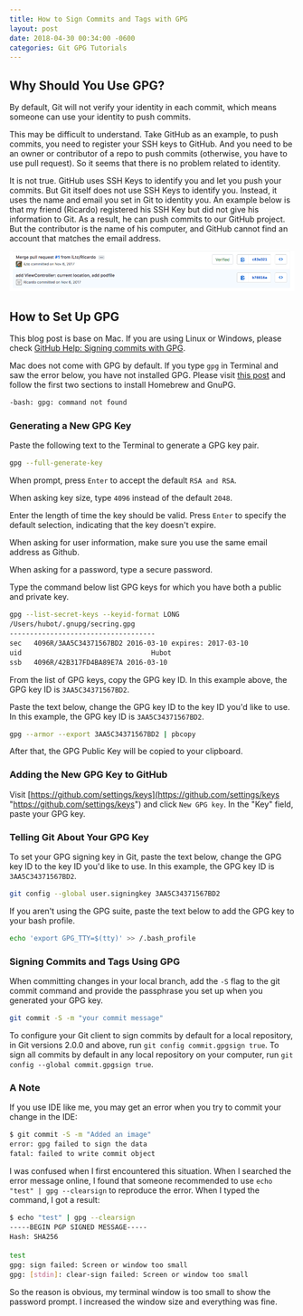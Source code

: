 ```yaml
---
title: How to Sign Commits and Tags with GPG
layout: post
date: 2018-04-30 00:34:00 -0600
categories: Git GPG Tutorials
---
```


## Why Should You Use GPG?

By default, Git will not verify your identity in each commit, which means someone can use your identity to push commits.

This may be difficult to understand. Take GitHub as an example, to push commits, you need to register your SSH keys to GitHub. And you need to be an owner or contributor of a repo to push commits (otherwise, you have to use pull request). So it seems that there is no problem related to identity. 

It is not true. GitHub uses SSH Keys to identify you and let you push your commits. But Git itself does not use SSH Keys to identify you. Instead, it uses the name and email you set in Git to identity you. An example below is that my friend (Ricardo) registered his SSH Key but did not give his information to Git. As a result, he can push commits to our GitHub project. But the contributor is the name of his computer, and GitHub cannot find an account that matches the email address.

![An Example](../assets/201804/GPG-Example.png)

<!--more-->

## How to Set Up GPG

This blog post is base on Mac. If you are using Linux or Windows, please check [GitHub Help: Signing commits with GPG](https://help.github.com/articles/signing-commits-with-gpg/).

Mac does not come with GPG by default. If you type `gpg` in Terminal and saw the error below, you have not installed GPG. Please visit [this post](https://blog.iltc.io/how-to-install-ruby-on-rails-on-mac.html "How to Install Ruby (on Rails) on Mac") and follow the first two sections to install Homebrew and GnuPG. 

```bash
-bash: gpg: command not found
```

### Generating a New GPG Key

Paste the following text to the Terminal to generate a GPG key pair.

```bash
gpg --full-generate-key
```

When prompt, press `Enter` to accept the default `RSA and RSA`.

When asking key size, type `4096` instead of the default `2048`.

Enter the length of time the key should be valid. Press `Enter` to specify the default selection, indicating that the key doesn't expire.

When asking for user information, make sure you use the same email address as Github.

When asking for a password, type a secure password.

Type the command below list GPG keys for which you have both a public and private key.

```bash
gpg --list-secret-keys --keyid-format LONG
/Users/hubot/.gnupg/secring.gpg
------------------------------------
sec   4096R/3AA5C34371567BD2 2016-03-10 expires: 2017-03-10
uid						           Hubot 
ssb   4096R/42B317FD4BA89E7A 2016-03-10
```

From the list of GPG keys, copy the GPG key ID. In this example above, the GPG key ID is `3AA5C34371567BD2`.

Paste the text below, change the GPG key ID to the key ID you'd like to use. In this example, the GPG key ID is `3AA5C34371567BD2`.

```bash
gpg --armor --export 3AA5C34371567BD2 | pbcopy
```

After that, the GPG Public Key will be copied to your clipboard.

### Adding the New GPG Key to GitHub

Visit [https://github.com/settings/keys](https://github.com/settings/keys "https://github.com/settings/keys") and click `New GPG key`. In the "Key" field, paste your GPG key.

### Telling Git About Your GPG Key

To set your GPG signing key in Git, paste the text below, change the GPG key ID to the key ID you'd like to use. In this example, the GPG key ID is `3AA5C34371567BD2`.

```bash
git config --global user.signingkey 3AA5C34371567BD2
```

If you aren't using the GPG suite, paste the text below to add the GPG key to your bash profile.

```bash
echo 'export GPG_TTY=$(tty)' >> /.bash_profile
```

### Signing Commits and Tags Using GPG

When committing changes in your local branch, add the `-S` flag to the git commit command and provide the passphrase you set up when you generated your GPG key.

```bash
git commit -S -m "your commit message"
```

To configure your Git client to sign commits by default for a local repository, in Git versions 2.0.0 and above, run `git config commit.gpgsign true`. To sign all commits by default in any local repository on your computer, run `git config --global commit.gpgsign true`.

### A Note

If you use IDE like me, you may get an error when you try to commit your change in the IDE:

```bash
$ git commit -S -m "Added an image"
error: gpg failed to sign the data
fatal: failed to write commit object
```

I was confused when I first encountered this situation. When I searched the error message online, I found that someone recommended to use `echo "test" | gpg --clearsign` to reproduce the error. When I typed the command, I got a result:

```bash
$ echo "test" | gpg --clearsign
-----BEGIN PGP SIGNED MESSAGE-----
Hash: SHA256

test
gpg: sign failed: Screen or window too small
gpg: [stdin]: clear-sign failed: Screen or window too small
```

So the reason is obvious, my terminal window is too small to show the password prompt. I increased the window size and everything was fine.


